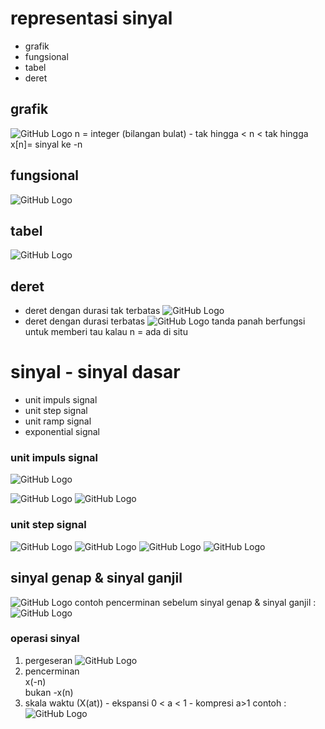 # representasi sinyal 
- grafik 
- fungsional
- tabel
- deret
## grafik
![GitHub Logo](/pswd/Picture1.png)
n = integer (bilangan bulat) - tak hingga < n < tak hingga
x[n]= sinyal ke -n
## fungsional
![GitHub Logo](/pswd/Picture2.png)
## tabel
![GitHub Logo](/pswd/Picture3.png)
## deret 
- deret dengan durasi tak terbatas
    ![GitHub Logo](/pswd/Picture4.png)
- deret dengan durasi terbatas
    ![GitHub Logo](/pswd/Picture5.png)
tanda panah berfungsi untuk memberi tau kalau n = ada di situ

# sinyal - sinyal dasar
- unit impuls signal 
- unit step signal
- unit ramp signal
- exponential signal


 ### unit impuls signal
![GitHub Logo](/pswd/Picture6.png)

![GitHub Logo](/pswd/Picture7.png)
![GitHub Logo](/pswd/Picture11.jpeg)
### unit step signal
![GitHub Logo](/pswd/Picture8.png)
![GitHub Logo](/pswd/Picture9.png)
![GitHub Logo](/pswd/Picture12.jpeg)
![GitHub Logo](/pswd/Picture13.jpeg)
## sinyal genap & sinyal ganjil 
![GitHub Logo](/pswd/Picture14.jpeg)
contoh pencerminan sebelum sinyal genap & sinyal ganjil :
![GitHub Logo](/pswd/Picture15.jpeg)
 ### operasi sinyal 
  1. pergeseran
  ![GitHub Logo](/pswd/Picture17.jpeg)
  2. pencerminan  
        x(-n)  
        bukan -x(n)
  3. skala waktu (X(at))
    - ekspansi 0 < a < 1
    - kompresi a>1
        contoh :  
![GitHub Logo](/pswd/Picture16.jpeg)

